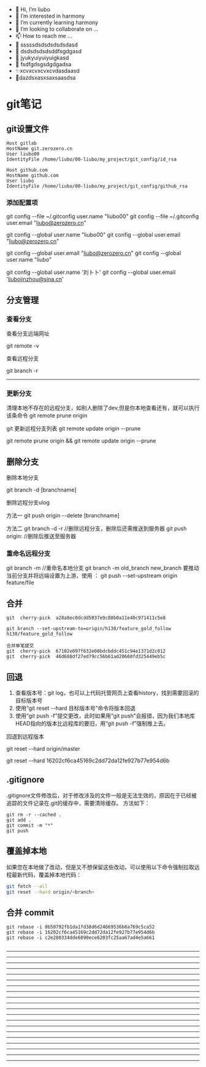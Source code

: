 - 👋 Hi, I’m liubo
- 👀 I’m interested in harmony
- 🌱 I’m currently learning harmony
- 💞️ I’m looking to collaborate on ...
- 📫 How to reach me ...
- 📇 sssssdsdsdsdsdsdasd
- 🎃 dsdsdsdsdsddfsgdgasd
- 🍺 jyukyuiyuiyuigkasd
- 🍥 fsdfgdsgsdgdgadsa
- ✨xcvxcvxcvxcvdasdaasd
- 🍰dazdsxasxsaxsaasdsa

# git笔记

## git设置文件

```git
Host gitlab
HostName git.zerozero.cn
User liubo00
IdentityFile /home/liubo/00-liubo/my_project/git_config/id_rsa

Host github.com
HostName github.com
User liubo
IdentityFile /home/liubo/00-liubo/my_project/git_config/github_rsa
```

### 添加配置项

git config --file ~/.gitconfig   user.name   "liubo00"
git config --file ~/.gitconfig   user.email "liubo@zerozero.cn"

git config --global user.name  "liubo00"
git config --global user.email "liubo@zerozero.cn"

git config --global user.email "liubo@zerozero.cn"
git config --global user.name "liubo"

git config --global user.name '刘卜卜' 
git config --global user.email 'liubojinzhou@sina.cn'

## 分支管理

### 查看分支

查看分支远端网址

git remote -v

查看远程分支

git branch -r

---

### 更新分支

清理本地不存在的远程分支，如别人删除了dev,但是你本地查看还有，就可以执行该条命令
git remote prune origin

git 更新远程分支列表
git remote update origin --prune



git remote prune origin && git remote update origin --prune

## 删除分支

删除本地分支

git branch -d [branchname]

删除远程分支ulog

方法一
git push origin --delete [branchname]

方法二
git branch -d -r  //删除远程分支，删除后还需推送到服务器
git push origin:   //删除后推送至服务器

### 重命名远程分支

git branch -m   //重命名本地分支
git branch -m    old_branch      new_branch
要推动当前分支并将远端设置为上游，使用 ：
git push --set-upstream origin feature/file

## 合并

```git
git  cherry-pick  a28a8ec0dcdd5037e9c88b0a11e40c971411c5e8

git branch --set-upstream-to=origin/h130/feature_gold_follow  h130/feature_gold_follow

合并单笔提交
git  cherry-pick  67102e097f632e00bdcbddc451c94e1371d2c012
git  cherry-pick  46d688df27ed79cc56b61ad20660fd325449eb5c
```

## 回退

1. 查看版本号：git log，也可以上代码托管网页上查看history，找到需要回滚的目标版本号
2. 使用“git reset --hard 目标版本号”命令将版本回退
3. 使用“git push -f”提交更改，此时如果用“git push”会报错，因为我们本地库HEAD指向的版本比远程库的要旧，用“git push -f”强制推上去。

回退到远程版本

git reset --hard origin/master

git reset --hard 16202cf6ca45169c2dd72da12fe927b77e954d6b

## .gitignore

.gitignore文件修改后，对于修改涉及的文件一般是无法生效的，原因在于已经被追踪的文件记录在.git的缓存中，需要清除缓存。
 方法如下：

```shell
git rm -r --cached . 
git add . 
git commit -m "*" 
git push
```

## 覆盖掉本地

如果您在本地做了改动，但是又不想保留这些改动，可以使用以下命令强制拉取远程最新代码，覆盖掉本地代码：

```bash
git fetch --all  
git reset --hard origin/<branch>
```

## 合并 commit

```git
git rebase -i 0b50792fb1da1fd38d6d24669536b8a769c5ca52
git rebase -i 16202cf6ca45169c2dd72da12fe927b77e954d6b
git rebase -i c2e280334dde6090ece6203fc25aa67ad4e5a661


```

---

---

---

---

---

---

---

---

---

---

---

---

---

---

---

---

---

---

---

---
